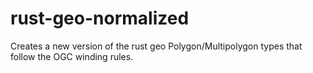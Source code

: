 # rust-geo-normalized

Creates a new version of the rust geo Polygon/Multipolygon types that follow the OGC winding rules. 